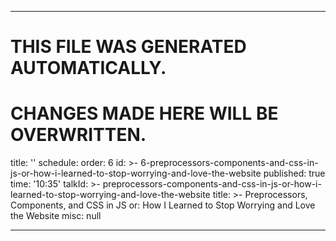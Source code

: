 ----

# THIS FILE WAS GENERATED AUTOMATICALLY.
# CHANGES MADE HERE WILL BE OVERWRITTEN.

title: ''
schedule:
  order: 6
  id: >-
    6-preprocessors-components-and-css-in-js-or-how-i-learned-to-stop-worrying-and-love-the-website
  published: true
  time: '10:35'
  talkId: >-
    preprocessors-components-and-css-in-js-or-how-i-learned-to-stop-worrying-and-love-the-website
  title: >-
    Preprocessors, Components, and CSS in JS or: How I Learned to Stop Worrying
    and Love the Website
  misc: null

----

